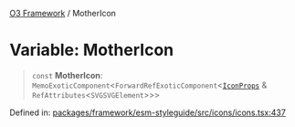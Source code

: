 [O3 Framework](../API.md) / MotherIcon

# Variable: MotherIcon

> `const` **MotherIcon**: `MemoExoticComponent`\<`ForwardRefExoticComponent`\<[`IconProps`](../type-aliases/IconProps.md) & `RefAttributes`\<`SVGSVGElement`\>\>\>

Defined in: [packages/framework/esm-styleguide/src/icons/icons.tsx:437](https://github.com/UjjawalPrabhat/openmrs-esm-core/blob/main/packages/framework/esm-styleguide/src/icons/icons.tsx#L437)
